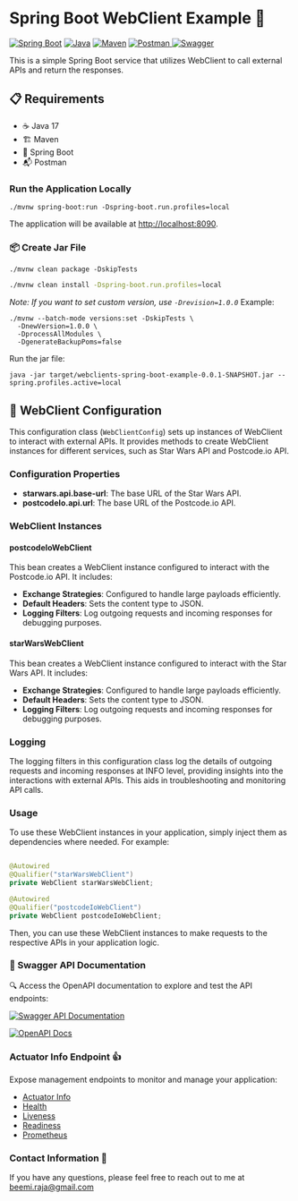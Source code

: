 # Spring Boot WebClient Example 🚀

[![Spring Boot](https://img.shields.io/badge/Spring%20Boot-2.5.5-6DB33F?style=for-the-badge&logo=spring)](https://spring.io/projects/spring-boot)
[![Java](https://img.shields.io/badge/Java-17-ED8B00?style=for-the-badge&logo=java)](https://www.oracle.com/java/technologies/javase-jdk17-downloads.html)
[![Maven](https://img.shields.io/badge/Maven-3.8.2-C71A36?style=for-the-badge&logo=apache-maven)](https://maven.apache.org/download.cgi)
[![Postman](https://img.shields.io/badge/Postman-7.36.5-FF6C) ](https://www.postman.com/downloads/)
[![Swagger](https://img.shields.io/badge/Swagger-3.0-85EA2D?style=for-the-badge&logo=swagger)](https://swagger.io/)

This is a simple Spring Boot service that utilizes WebClient to call external APIs and return the responses.

## 📋 Requirements

- ☕ Java 17
- 🏗️ Maven
- 🐘 Spring Boot
- 📬 Postman

### Run the Application Locally

```shell
./mvnw spring-boot:run -Dspring-boot.run.profiles=local
```

The application will be available at [http://localhost:8090](http://localhost:8090).

### 📦 Create Jar File

```shell
./mvnw clean package -DskipTests
```

```Bash
./mvnw clean install -Dspring-boot.run.profiles=local
```

_Note: If you want to set custom version, use `-Drevision=1.0.0`_
Example:

```shell
./mvnw --batch-mode versions:set -DskipTests \
  -DnewVersion=1.0.0 \
  -DprocessAllModules \
  -DgenerateBackupPoms=false
```

Run the jar file:

```shell
java -jar target/webclients-spring-boot-example-0.0.1-SNAPSHOT.jar --spring.profiles.active=local
```

## :book: WebClient Configuration

This configuration class (`WebClientConfig`) sets up instances of WebClient to interact with external APIs. It provides
methods to create WebClient instances for different services, such as Star Wars API and Postcode.io API.

### Configuration Properties

- **starwars.api.base-url**: The base URL of the Star Wars API.
- **postcodeIo.api.url**: The base URL of the Postcode.io API.

### WebClient Instances

#### postcodeIoWebClient

This bean creates a WebClient instance configured to interact with the Postcode.io API. It includes:

- **Exchange Strategies**: Configured to handle large payloads efficiently.
- **Default Headers**: Sets the content type to JSON.
- **Logging Filters**: Log outgoing requests and incoming responses for debugging purposes.

#### starWarsWebClient

This bean creates a WebClient instance configured to interact with the Star Wars API. It includes:

- **Exchange Strategies**: Configured to handle large payloads efficiently.
- **Default Headers**: Sets the content type to JSON.
- **Logging Filters**: Log outgoing requests and incoming responses for debugging purposes.

### Logging

The logging filters in this configuration class log the details of outgoing requests and incoming responses at INFO
level, providing insights into the interactions with external APIs. This aids in troubleshooting and monitoring API
calls.

### Usage

To use these WebClient instances in your application, simply inject them as dependencies where needed. For example:

```java

@Autowired
@Qualifier("starWarsWebClient")
private WebClient starWarsWebClient;

@Autowired
@Qualifier("postcodeIoWebClient")
private WebClient postcodeIoWebClient;
```

Then, you can use these WebClient instances to make requests to the respective APIs in your application logic.

### 📖 Swagger API Documentation

🔍 Access the OpenAPI documentation to explore and test the API endpoints:

[![Swagger API Documentation](https://img.shields.io/badge/Swagger-UI-85EA2D?style=for-the-badge&logo=swagger)](http://localhost:8090/swagger-ui.html)

[![OpenAPI Docs](https://img.shields.io/badge/OpenAPI-Docs-85EA2D?style=for-the-badge&logo=swagger)](http://localhost:8090/v3/api-docs)

### Actuator Info Endpoint :thumbsup:

Expose management endpoints to monitor and manage your application:

- [Actuator Info](http://localhost:8090/mgmt/actuator)
- [Health](http://localhost:8090/mgmt/actuator/health)
- [Liveness](http://localhost:8090/mgmt/actuator/health/liveness)
- [Readiness](http://localhost:8090/mgmt/actuator/health/readiness)
- [Prometheus](http://localhost:8090/mgmt/actuator/prometheus)

### Contact Information 📧

If you have any questions, please feel free to reach out to me at [beemi.raja@gmail.com](beemi.raja@gmail.com)
